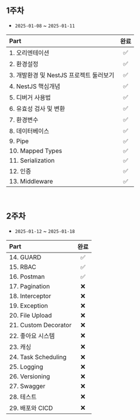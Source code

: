 ## 1주차

- `2025-01-08` ~ `2025-01-11`

| Part                                    | 완료 |
| :-------------------------------------- | :--: |
| 1. 오리엔테이션                         |  ✅  |
| 2. 환경설정                             |  ✅  |
| 3. 개발환경 및 NestJS 프로젝트 둘러보기 |  ✅  |
| 4. NestJS 핵심개념                      |  ✅  |
| 5. 디버거 사용법                        |  ✅  |
| 6. 유효성 검사 및 변환                  |  ✅  |
| 7. 환경변수                             |  ✅  |
| 8. 데이터베이스                         |  ✅  |
| 9. Pipe                                 |  ✅  |
| 10. Mapped Types                        |  ✅  |
| 11. Serialization                       |  ✅  |
| 12. 인증                                |  ✅  |
| 13. Middleware                          |  ✅  |

</br>

## 2주차

- `2025-01-12` ~ `2025-01-18`

| Part                 | 완료 |
| :------------------- | :--: |
| 14. GUARD            |  ✅  |
| 15. RBAC             |  ✅  |
| 16. Postman          |  ✅  |
| 17. Pagination       |  ❌  |
| 18. Interceptor      |  ❌  |
| 19. Exception        |  ❌  |
| 20. File Upload      |  ❌  |
| 21. Custom Decorator |  ❌  |
| 22. 좋아요 시스템    |  ❌  |
| 23. 캐싱             |  ❌  |
| 24. Task Scheduling  |  ❌  |
| 25. Logging          |  ❌  |
| 26. Versioning       |  ❌  |
| 27. Swagger          |  ❌  |
| 28. 테스트           |  ❌  |
| 29. 배포와 CICD      |  ❌  |
